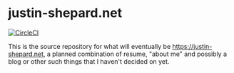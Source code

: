 # justin-shepard.net

[![CircleCI](https://circleci.com/gh/gyrfalcon/justin-shepard.net.svg?style=svg)](https://circleci.com/gh/gyrfalcon/justin-shepard.net)

This is the source repository for what will eventually be https://justin-shepard.net, a planned combination of resume, "about me" and possibly a blog or other such things that I haven't decided on yet.
